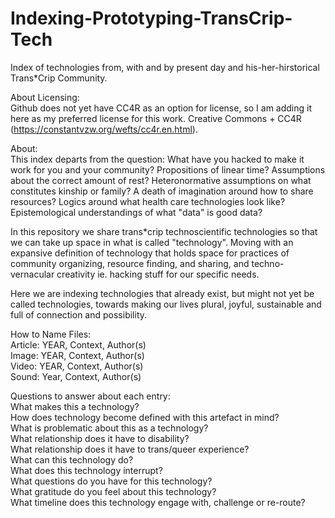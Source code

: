 # Indexing-Prototyping-TransCrip-Tech  
Index of technologies from, with and by present day and his-her-hirstorical Trans*Crip Community.

About Licensing:  
Github does not yet have CC4R as an option for license, so I am adding it here as my preferred license for this work. Creative Commons + CC4R (https://constantvzw.org/wefts/cc4r.en.html). 

About:  
This index departs from the question: What have you hacked to make it work for you and your community? Propositions of linear time? Assumptions about the correct amount of rest? Heteronormative assumptions on what constitutes kinship or family? A death of imagination around how to share resources? Logics around what health care technologies look like? Epistemological understandings of what "data" is good data?  

In this repository we share trans*crip technoscientific technologies so that we can take up space in what is called "technology". Moving with an expansive definition of technology that holds space for practices of community organizing, resource finding, and sharing, and techno-vernacular creativity ie. hacking stuff for our specific needs. 
 
Here we are indexing technologies that already exist, but might not yet be called technologies, towards making our lives plural, joyful, sustainable and full of connection and possibility.

How to Name Files:  
Article: YEAR, Context, Author(s)  
Image: YEAR, Context, Author(s)  
Video: YEAR, Context, Author(s)  
Sound: Year, Context, Author(s)

Questions to answer about each entry:  
What makes this a technology?  
How does technology become defined with this artefact in mind?  
What is problematic about this as a technology?  
What relationship does it have to disability?  
What relationship does it have to trans/queer experience?  
What can this technology do?  
What does this technology interrupt?  
What questions do you have for this technology?  
What gratitude do you feel about this technology?  
What timeline does this technology engage with, challenge or re-route?


